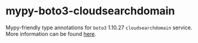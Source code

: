 # mypy-boto3-cloudsearchdomain

Mypy-friendly type annotations for `boto3` 1.10.27 `cloudsearchdomain` service.
More information can be found [here](https://github.com/vemel/mypy_boto3).
